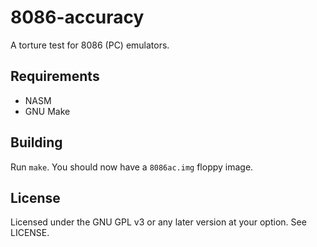 # 8086-accuracy

A torture test for 8086 (PC) emulators.

## Requirements

* NASM
* GNU Make

## Building

Run ``make``. You should now have a ``8086ac.img`` floppy image.

## License

Licensed under the GNU GPL v3 or any later version at your option. See LICENSE.
